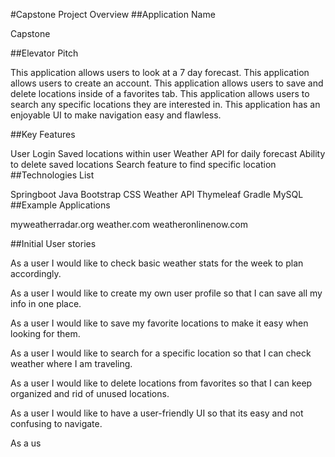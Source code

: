 #Capstone Project Overview ##Application Name

Capstone

##Elevator Pitch

This application allows users to look at a 7 day forecast. This application allows users to create an account. This application allows users to save and delete locations inside of a favorites tab. This application allows users to search any specific locations they are interested in. This application has an enjoyable UI to make navigation easy and flawless.

##Key Features

User Login
Saved locations within user
Weather API for daily forecast
Ability to delete saved locations
Search feature to find specific location
##Technologies List

Springboot
Java
Bootstrap
CSS
Weather API
Thymeleaf
Gradle
MySQL
##Example Applications

myweatherradar.org weather.com weatheronlinenow.com

##Initial User stories

As a user I would like to check basic weather stats for the week to plan accordingly.

As a user I would like to create my own user profile so that I can save all my info in one place.

As a user I would like to save my favorite locations to make it easy when looking for them.

As a user I would like to search for a specific location so that I can check weather where I am traveling.

As a user I would like to delete locations from favorites so that I can keep organized and rid of unused locations.

As a user I would like to have a user-friendly UI so that its easy and not confusing to navigate.

As a us